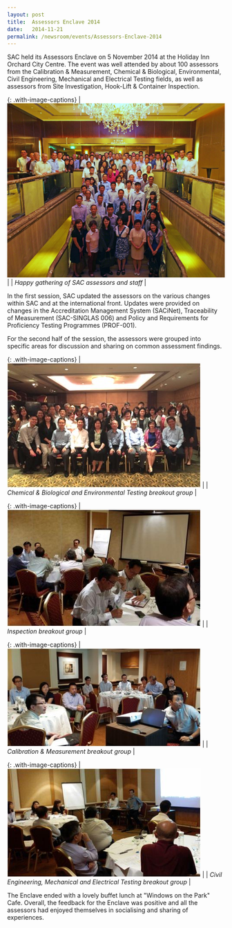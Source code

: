 ```yaml
---
layout: post
title:  Assessors Enclave 2014
date:   2014-11-21
permalink: /newsroom/events/Assessors-Enclave-2014
---
```


SAC held its Assessors Enclave on 5 November 2014 at the Holiday Inn Orchard City Centre. The event was well attended by about 100 assessors from the Calibration & Measurement, Chemical & Biological, Environmental, Civil Engineering, Mechanical and Electrical Testing fields, as well as assessors from Site Investigation, Hook-Lift & Container Inspection.

{: .with-image-captions}
| ![group1](/images/press-release/photos/Group1.JPG) |
| _Happy gathering of SAC assessors and staff_ |

In the first session, SAC updated the assessors on the various changes within SAC and at the international front.  Updates were provided on changes in the Accreditation Management System (SACiNet), Traceability of Measurement (SAC-SINGLAS 006) and Policy and Requirements for Proficiency Testing Programmes (PROF-001).
 
For the second half of the session, the assessors were grouped into specific areas for discussion and sharing on common assessment findings.

{: .with-image-captions}
| ![cb-n-env](/images/press-release/photos/CB-n-Env-Testing-breakout-grp.jpg) |
| _Chemical & Biological and Environmental Testing breakout group_ |

{: .with-image-captions}
| ![IB](/images/press-release/photos/IB-breakout-grp.jpg) |
| _Inspection breakout group_ |

{: .with-image-captions}
| ![CM](/images/press-release/photos/CM-breakout-grp.jpg) |
| _Calibration & Measurement breakout group_ |

{: .with-image-captions}
| ![CE-Mech-and-Testing](/images/press-release/photos/CE-Mech-and-Testing-breakout-group.jpg) |
| _Civil Engineering, Mechanical and Electrical Testing breakout group_ |

The Enclave ended with a lovely buffet lunch at "Windows on the Park" Cafe. Overall, the feedback for the Enclave was positive and all the assessors had enjoyed themselves in socialising and sharing of experiences.
